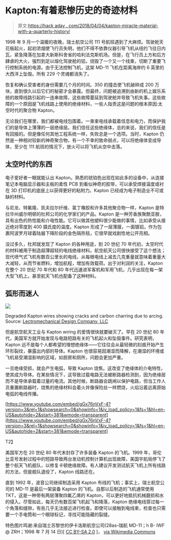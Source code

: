 # Kapton:有着悲惨历史的奇迹材料

> 原文:[https://hack aday . com/2018/04/04/kapton-miracle-material-with-a-quarterly-history/](https://hackaday.com/2018/04/04/kapton-miracle-material-with-a-tragic-history/)

1998 年 9 月一个温暖的夜晚，瑞士航空公司 111 号航班遇到了大麻烦。驾驶舱天花板起火，起初浓烟使飞行员失明，他们不得不依靠仪器引导飞机从纽约飞往日内瓦，紧急降落在加拿大新斯科舍省的哈利法克斯机场。但是，在飞行员上方和后方肆虐的大火，强烈到足以熔化驾驶舱的铝，烧毁了一个又一个线束，切断了重要飞行控制系统的电源。由于无法控制飞机，这架 MD-11 飞机在距离海岸约 6 英里的大西洋上坠毁。所有 229 个灵魂都消失了。

恢复和确认受害者的身份需要几个月的时间。350 的撞击使飞机破碎成 200 万块，直到很久以后它们的秘密才会暴露。但最终，问题被追溯到由新的机上娱乐系统的故障线路引起的一连串故障，这些故障蔓延到驾驶舱并导致飞机失事。这些故障的一个原因是飞机线路上使用的绝缘材料，一些人指责这是问题的根本原因:太空时代的聚合物 Kapton。

无论我们在哪里，我们都被电线包围着。一束束电线承载着信息和电力，而保护我们的是导体上薄薄的一层绝缘层。我们信任这些绝缘体，总的来说，我们的信任是有回报的。但是像任何其他工程系统一样，失败总是一个选项。当时，Kapton 仍然是一种相对较新的神奇聚合物，有一个不幸的致命弱点，可以将绝缘体变成导体，至少在 111 航班的情况下，放火可以将飞机从空中击落。

## 太空时代的东西

电子爱好者一眼就能认出 Kapton。熟悉的琥珀色出现在如此多的设备中，从连接笔记本电脑显示器和主板的柔性 PCB 到看似神奇的胶带，可以承受焊接温度或衬在 3D 打印机的底座上以获得更好的粘附力。Kapton 已经成为电子制造业不可或缺的材料。

与尼龙、特氟隆、凯夫拉尔纤维、氯丁橡胶和许多其他聚合物一样，Kapton 是特拉华州威尔明顿的杜邦公司的化学家们的产品。Kapton 是一种芳香族聚酰亚胺，具有出色的热性能和介电性能。它可以做其他塑料很少能做的事情，比如承受从接近绝对零度到 400 摄氏度的温度。Kapton 形成了一层薄膜，一面镀铝，作为包裹阿波罗月球着陆器下降阶段的金色隔热毯，它很早就戏剧性地公开亮相。

没过多久，杜邦就发现了 Kapton 的各种用途，到 20 世纪 70 年代初，太空时代的材料被用于制造超薄超轻的电线绝缘材料。航空航天公司很快接受了这个想法；现代喷气式飞机有数百公里长的电线，从每根电线上减去几克重量就意味着重量大大减轻，从而节省燃料，增加航程，增加有效载荷。出于对利润的关注，Kapton 在整个 20 世纪 70 年代和 80 年代迅速进军客机和军用飞机，几乎出现在每一架大型飞机上。甚至航天飞机也配备了这种材料。

## 弧形而迷人

![](../Images/03d4b90ea01daaf5ba3e1b0bf1767d0e.png)

Degraded Kapton wires showing cracks and carbon charring due to arcing. Source: [Lectromechanical Design Company, LLC](https://www.lectromec.com/the-life-of-an-aircraft-wire-and-aircraft-wire-degradation/)

但是航空航天工业与 Kapton wiring 的爱情很快就要破灭了。早在 20 世纪 80 年代，美国军方就开始发现与电路短路有关的飞机起火和坠毁事件。研究表明，Kapton 远不是每个人都希望的理想绝缘体——它往往会从最轻微的刻痕开始产生环形裂纹，暴露出内部的导体。Kapton 也很容易因潮湿而降解，在潮湿的环境或飞机易受潮湿影响的区域，如厨房和厕所，问题会更加严重。

一旦绝缘受损，就会产生电弧，导致 Kapton 烧焦。这改变了绝缘体的介电特性，使其成为导体。在某些情况下，这导致过载电路无法被断路器检测到，因为绝缘层而不是导体承载着过量的电流。其他时候，断路器会跳闸以保护电路，但当工作人员重置断路器时，烧焦的绝缘材料会着火并像保险丝一样燃烧，火焰沿着远离原始电弧的电线传播。

 [https://www.youtube.com/embed/gGx76nVxF-4?version=3&rel=1&showsearch=0&showinfo=1&iv_load_policy=1&fs=1&hl=en-US&autohide=2&start=381&wmode=transparent](https://www.youtube.com/embed/gGx76nVxF-4?version=3&rel=1&showsearch=0&showinfo=1&iv_load_policy=1&fs=1&hl=en-US&autohide=2&start=381&wmode=transparent)

T2】

美国军方在 20 世纪 80 年代末封存了许多装备 Kapton 的飞机。1999 年，哥伦比亚号发射过程中的短路导致两台发动机控制计算机出现故障，美国宇航局停飞了整个航天飞机舰队，以修复卡顿绝缘故障。有人建议开发测试航天飞机上所有线路的方法，但是舰队退役了，Kapton 线路还在。

直到 1992 年，波音公司继续制造采用 Kapton 布线的飞机；事实上，瑞士航空公司的 MD-11 是最后一架装备 Kapton 的飞机。自那以后制造的飞机通常使用 TKT，这是一种带有两层薄聚四氟乙烯的 Kapton，可以更好地抵抗机械磨损和水的侵入。尽管如此，每天仍有数百架飞机起飞和降落，Kapton 绝缘电线穿过每一个角落和缝隙，有些几乎无法接近进行检查。即使可以接触到电线束，检查也只需要一个手电筒和一个眼球标记，寻找可能隐藏的裂缝。

特色图片鸣谢:来自瑞士苏黎世的伊卡洛斯航空公司(28as–瑞航 MD-11；h B- IWF @ ZRH；1998 年 7 月 14 日)[ [CC BY-SA 2.0](https://creativecommons.org/licenses/by-sa/2.0) ]， [via Wikimedia Commons](https://commons.wikimedia.org/wiki/File%3A28as_-_Swissair_MD-11%3B_HB-IWF%40ZRH%3B14.07.1998_(4713082874).jpg)